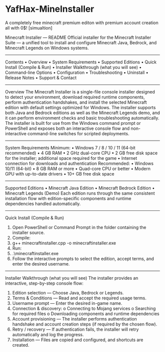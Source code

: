 # YafHax-MineInstaller
A completely free minecraft premium editon with premium account creation all with 0$! [simualtion]

Minecraft Installer — README
Official installer for the Minecraft Installer Suite — a unified tool to install and configure Minecraft Java, Bedrock, and Minecraft Legends on Windows systems.
________________________________________
Contents
•	Overview
•	System Requirements
•	Supported Editions
•	Quick Install (Compile & Run)
•	Installer Walkthrough (what you will see)
•	Command-line Options
•	Configuration
•	Troubleshooting
•	Uninstall
•	Release Notes
•	Support & Contact
________________________________________
Overview
The Minecraft Installer is a single-file console installer designed to detect your environment, download required runtime components, perform authentication handshakes, and install the selected Minecraft edition with default settings optimized for Windows. The installer supports both Java and Bedrock editions as well as the Minecraft Legends demo, and it can perform environment checks and basic troubleshooting automatically.
The installer is built for use from the Windows command prompt or PowerShell and exposes both an interactive console flow and non-interactive command-line switches for scripted deployments.
________________________________________
System Requirements
Minimum:
•	Windows 7 / 8 / 10 / 11 (64-bit recommended)
•	4 GB RAM
•	2 GHz dual-core CPU
•	2 GB free disk space for the installer; additional space required for the game
•	Internet connection for downloads and authentication
Recommended:
•	Windows 10/11 (64-bit)
•	8 GB RAM or more
•	Quad-core CPU or better
•	Modern GPU with up-to-date drivers
•	10+ GB free disk space
________________________________________
Supported Editions
•	Minecraft Java Edition
•	Minecraft Bedrock Edition
•	Minecraft Legends (Demo)
Each edition runs through the same consistent installation flow with edition-specific components and runtime dependencies handled automatically.
________________________________________
Quick Install (Compile & Run)
1.	Open PowerShell or Command Prompt in the folder containing the installer source.
2.	Compile:
3.	g++ minecraftinstaller.cpp -o minecraftinstaller.exe
4.	Run:
5.	.\minecraftinstaller.exe
6.	Follow the interactive prompts to select the edition, accept terms, and enter the desired username.
________________________________________
Installer Walkthrough (what you will see)
The installer provides an interactive, step-by-step console flow:
1.	Edition selection — Choose Java, Bedrock or Legends.
2.	Terms & Conditions — Read and accept the required usage terms.
3.	Username prompt — Enter the desired in-game name.
4.	Connection & discovery:
o	Connecting to Mojang services
o	Searching for required files
o	Downloading components and runtime dependencies
5.	Account provisioning — The installer performs authentication handshake and account creation steps (if required by the chosen flow).
6.	Retry / recovery — If authentication fails, the installer will retry automatically and log the progress.
7.	Installation — Files are copied and configured, and shortcuts are created.
